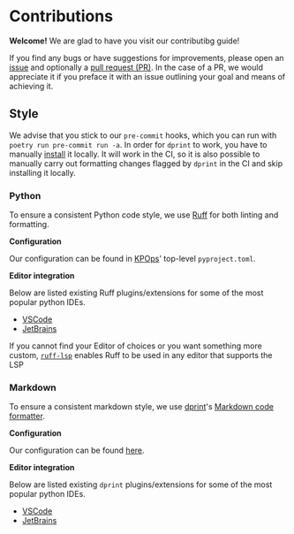 # Contributions

**Welcome!** We are glad to have you visit our contributibg guide!

If you find any bugs or have suggestions for improvements, please open an [issue](https://github.com/bakdata/kpops/issues/new) and optionally a [pull request (PR)](https://github.com/bakdata/kpops/compare). In the case of a PR, we would appreciate it if you preface it with an issue outlining your goal and means of achieving it.

## Style

We advise that you stick to our `pre-commit` hooks, which you can run with `poetry run pre-commit run -a`. In order for `dprint` to work, you have to manually [install](#markdown) it locally. It will work in the CI, so it is also possible to manually carry out formatting changes flagged by `dprint` in the CI and skip installing it locally.

### Python

To ensure a consistent Python code style, we use [Ruff](https://docs.astral.sh/ruff/) for both linting and formatting.

**Configuration**

Our configuration can be found in [KPOps](https://github.com/bakdata/kpops)' top-level `pyproject.toml`.

**Editor integration**

Below are listed existing Ruff plugins/extensions for some of the most popular python IDEs.

- [VSCode](https://marketplace.visualstudio.com/items?itemName=charliermarsh.ruff)
- [JetBrains](https://plugins.jetbrains.com/plugin/20574-ruff)

If you cannot find your Editor of choices or you want something more custom, [`ruff-lsp`](https://github.com/astral-sh/ruff-lsp) enables Ruff to be used in any editor that supports the LSP

### Markdown

To ensure a consistent markdown style, we use [dprint](https://dprint.dev)'s [Markdown code formatter](https://dprint.dev/plugins/markdown/).

**Configuration**

Our configuration can be found [here](https://github.com/bakdata/kpops/blob/main/dprint.json).

**Editor integration**

Below are listed existing `dprint` plugins/extensions for some of the most popular python IDEs.

- [VSCode](https://marketplace.visualstudio.com/items?itemName=dprint.dprint)
- [JetBrains](https://plugins.jetbrains.com/plugin/18192-dprint)
